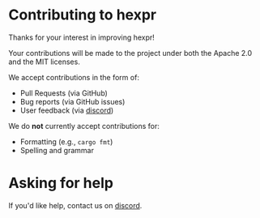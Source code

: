 # Contributing to hexpr

Thanks for your interest in improving hexpr!

Your contributions will be made to the project under both the Apache 2.0 and
the MIT licenses.

We accept contributions in the form of:

- Pull Requests (via GitHub)
- Bug reports (via GitHub issues)
- User feedback (via [discord](https://discord.gg/YWZCWPrNTb))

We do **not** currently accept contributions for:

- Formatting (e.g., `cargo fmt`)
- Spelling and grammar

# Asking for help

If you'd like help, contact us on [discord](https://discord.gg/YWZCWPrNTb).
